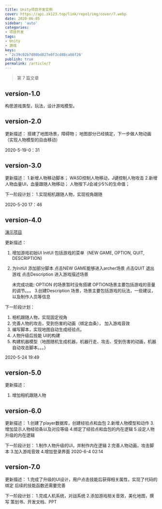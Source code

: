 ```yaml
---
title: Unity项目开发实例
cover: https://api.zk123.top/link/repo1/img/cover/7.webp
date: 2020-06-05
sidebar: 'auto'
categories:
- 项目开发
tags:
- Unity
- 游戏
keys:
- '2c39c02b7d80bd827e0f3cd88ca86f26'
publish: true
permalink: /article/7
---
```


> 第 7 篇文章
<!-- more -->

## version-1.0
构思游戏类型，玩法，设计游戏模型。

## version-2.0

更新描述： 
搭建了地图场景，障碍物； 地图部分已经搞定，下一步做人物动画（实现人物模型的自由移动）

2020-5-19-0：31

## version-3.0

更新描述：
1.新增人物移动脚本； WASD控制人物移动，J键控制人物攻击
2.新增人物血量UI，血量跟随人物移动； 人物按下J会减少5%的生命值； 

下一阶段计划：
1.实现相机跟随人物，实现视角跟随

2020-5-20 17：46

    

## version-4.0

[演示项目](https://drive.zk123.top/api/v3/file/source/838/%E6%BC%94%E7%A4%BA%E7%A4%BA%E4%BE%8B.zip?sign=kXM6Bxyi_UjpZmkpHr-8yFyvH3ShcRxHR0Vh9xcgWTY%3D%3A0)

更新描述：
1. 增加游戏初始UI InitUI 包括游戏的菜单（NEW GAME, OPTION, QUIT, DESCRIPTION)
2. 为InitUI 添加部分脚本
    点击NEW GAME能够进入archer场景
    点击QUIT 退出游戏
    点击Description 进入游戏描述场景
    
    未完成功能: OPTION 的场景暂时没有搭建
        OPTION场景主要包括游戏的音量的调节。。。
3.创建Description 场景，场景主要包括游戏的玩法，一些建议，以及制作人员等信息

下一阶段计划：
 1. 相机跟随人物，实现固定视角
 2. 完善人物的攻击，受到伤害的动画（绑定血条）， 加入游戏音效
 3. 编写脚本，实现地图自动生成经验点。
 4. 人物升级后技能 UI的构建
 5. 构建机器模型（地图随机生成机器，机器行走、攻击、受到伤害的动画，机器自动攻击脚本。。。）     
 
 2020-5-24 19:49
     
## version-5.0

更新描述：
1. 增加相机跟随人物
 
## version-6.0

更新描述：
1.创建了player数据库，创建经验点和血包
2.新增人物模型和动作
3.增加显示人物经验条以及对应等级
4.绑定了经验点和血包的内在逻辑
5.设定人物升级的内在逻辑

下一阶段计划：
1.制作人物升级的UI，并制作内在逻辑
2.完善人物动画，攻击脚本
3.加入游戏音效
4.增加登录界面
2020-6-4 02:14
    

## version-7.0

更新描述：
1.完成了升级的UI设计，用户点击技能后获得相关属性，实现了代码的绑定
后续的技能函数还需要完善


下一阶段计划：
1.完成人机系统，对战系统
2.添加游戏相关音效，美化地图，撰写 策划书、开发文档、PPT